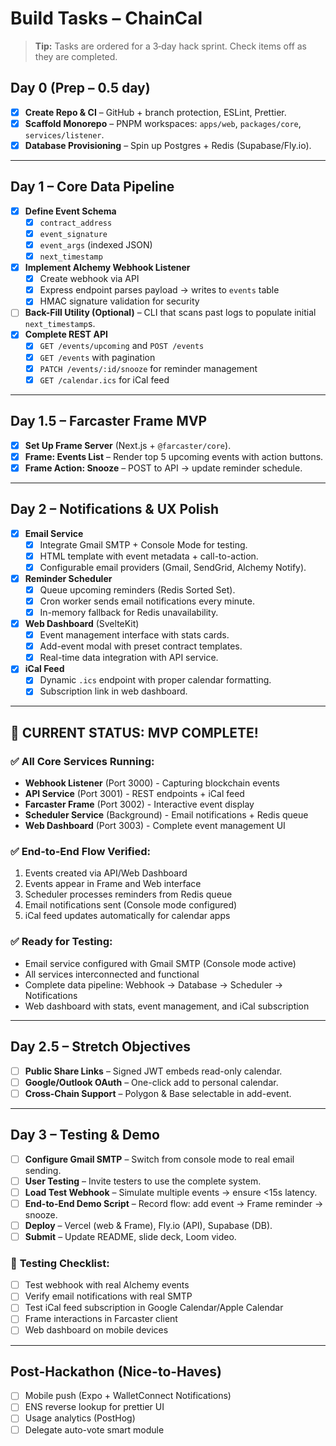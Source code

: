 # Build Tasks – ChainCal

> **Tip:** Tasks are ordered for a 3‑day hack sprint. Check items off as they are completed.

## Day 0 (Prep – 0.5 day)

- [x] **Create Repo & CI** – GitHub + branch protection, ESLint, Prettier.
- [x] **Scaffold Monorepo** – PNPM workspaces: `apps/web`, `packages/core`, `services/listener`.
- [x] **Database Provisioning** – Spin up Postgres + Redis (Supabase/Fly.io).

---

## Day 1 – Core Data Pipeline

- [x] **Define Event Schema**
  - [x] `contract_address`
  - [x] `event_signature`
  - [x] `event_args` (indexed JSON)
  - [x] `next_timestamp`
- [x] **Implement Alchemy Webhook Listener**
  - [x] Create webhook via API
  - [x] Express endpoint parses payload → writes to `events` table
  - [x] HMAC signature validation for security
- [ ] **Back-Fill Utility (Optional)** – CLI that scans past logs to populate initial `next_timestamp`s.
- [x] **Complete REST API**
  - [x] `GET /events/upcoming` and `POST /events`
  - [x] `GET /events` with pagination
  - [x] `PATCH /events/:id/snooze` for reminder management
  - [x] `GET /calendar.ics` for iCal feed

---

## Day 1.5 – Farcaster Frame MVP

- [x] **Set Up Frame Server** (Next.js + `@farcaster/core`).
- [x] **Frame: Events List** – Render top 5 upcoming events with action buttons.
- [x] **Frame Action: Snooze** – POST to API → update reminder schedule.

---

## Day 2 – Notifications & UX Polish

- [x] **Email Service**
  - [x] Integrate Gmail SMTP + Console Mode for testing.
  - [x] HTML template with event metadata + call-to-action.
  - [x] Configurable email providers (Gmail, SendGrid, Alchemy Notify).
- [x] **Reminder Scheduler**
  - [x] Queue upcoming reminders (Redis Sorted Set).
  - [x] Cron worker sends email notifications every minute.
  - [x] In-memory fallback for Redis unavailability.
- [x] **Web Dashboard** (SvelteKit)
  - [x] Event management interface with stats cards.
  - [x] Add-event modal with preset contract templates.
  - [x] Real-time data integration with API service.
- [x] **iCal Feed**
  - [x] Dynamic `.ics` endpoint with proper calendar formatting.
  - [x] Subscription link in web dashboard.

---

## 🎉 **CURRENT STATUS: MVP COMPLETE!**

### ✅ **All Core Services Running:**

- **Webhook Listener** (Port 3000) - Capturing blockchain events
- **API Service** (Port 3001) - REST endpoints + iCal feed
- **Farcaster Frame** (Port 3002) - Interactive event display
- **Scheduler Service** (Background) - Email notifications + Redis queue
- **Web Dashboard** (Port 3003) - Complete event management UI

### ✅ **End-to-End Flow Verified:**

1. Events created via API/Web Dashboard
2. Events appear in Frame and Web interface
3. Scheduler processes reminders from Redis queue
4. Email notifications sent (Console mode configured)
5. iCal feed updates automatically for calendar apps

### ✅ **Ready for Testing:**

- Email service configured with Gmail SMTP (Console mode active)
- All services interconnected and functional
- Complete data pipeline: Webhook → Database → Scheduler → Notifications
- Web dashboard with stats, event management, and iCal subscription

---

## Day 2.5 – Stretch Objectives

- [ ] **Public Share Links** – Signed JWT embeds read-only calendar.
- [ ] **Google/Outlook OAuth** – One-click add to personal calendar.
- [ ] **Cross-Chain Support** – Polygon & Base selectable in add-event.

---

## Day 3 – Testing & Demo

- [ ] **Configure Gmail SMTP** – Switch from console mode to real email sending.
- [ ] **User Testing** – Invite testers to use the complete system.
- [ ] **Load Test Webhook** – Simulate multiple events → ensure <15s latency.
- [ ] **End-to-End Demo Script** – Record flow: add event → Frame reminder → snooze.
- [ ] **Deploy** – Vercel (web & Frame), Fly.io (API), Supabase (DB).
- [ ] **Submit** – Update README, slide deck, Loom video.

### 🔧 **Testing Checklist:**

- [ ] Test webhook with real Alchemy events
- [ ] Verify email notifications with real SMTP
- [ ] Test iCal feed subscription in Google Calendar/Apple Calendar
- [ ] Frame interactions in Farcaster client
- [ ] Web dashboard on mobile devices

---

## Post-Hackathon (Nice-to-Haves)

- [ ] Mobile push (Expo + WalletConnect Notifications)
- [ ] ENS reverse lookup for prettier UI
- [ ] Usage analytics (PostHog)
- [ ] Delegate auto-vote smart module
